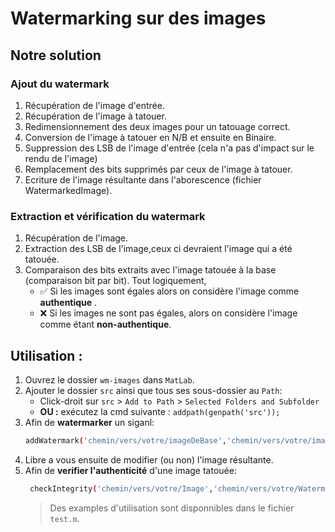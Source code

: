 # Watermarking sur des images

## Notre solution

### Ajout du watermark

1. Récupération de l'image d'entrée.
2. Récupération de l'image à tatouer.
3. Redimensionnement des deux images pour un tatouage correct.
4. Conversion de l'image à tatouer en N/B et ensuite en Binaire.
5. Suppression des LSB de l'image d'entrée (cela n'a pas d'impact sur le rendu de l'image)
6. Remplacement des bits supprimés par ceux de l'image à tatouer.
7. Ecriture de l'image résultante dans l'aborescence (fichier WatermarkedImage).

### Extraction et vérification du watermark

1. Récupération de l'image.
2. Extraction des LSB de l'image,ceux ci devraient l'image qui a été tatouée.
3. Comparaison des bits extraits avec l'image tatouée à la base (comparaison bit par bit). Tout logiquement,
   - ✅ Si les images sont égales alors on considère l'image comme **authentique** .
   - ❌ Si les images ne sont pas égales, alors on considère l'image comme étant **non-authentique**.

## Utilisation :

1. Ouvrez le dossier `wm-images` dans `MatLab`.
2. Ajouter le dossier `src` ainsi que tous ses sous-dossier au `Path`:
   - Click-droit sur `src` > `Add to Path` > `Selected Folders and Subfolder`
   - **OU :** exécutez la cmd suivante : `addpath(genpath('src'));`
3. Afin de **watermarker** un siganl:
   ```bash
   addWatermark('chemin/vers/votre/imageDeBase','chemin/vers/votre/image_A_Tatouer')
   ```
4. Libre a vous ensuite de modifier (ou non) l'image résultante.
5. Afin de **verifier l'authenticité** d'une image tatouée:
   ```bash
    checkIntegrity('chemin/vers/votre/Image','chemin/vers/votre/WatermarkDeBase')
   ```
   > Des examples d'utilisation sont disponnibles dans le fichier `test.m`.

